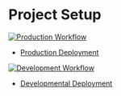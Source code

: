 # Project Setup

[![Production Workflow](https://github.com/tnvrravish/logging_homework_temp/actions/workflows/prod.yml/badge.svg)](https://github.com/tnvrravish/logging_homework_temp/actions/workflows/prod.yml)

* [Production Deployment](https://temp-prod.herokuapp.com/)


[![Development Workflow](https://github.com/tnvrravish/logging_homework_temp/actions/workflows/dev.yml)](https://github.com/tnvrravish/logging_homework_temp/actions/workflows/dev.yml)

* [Developmental Deployment](https://temp-dev.herokuapp.com/)
